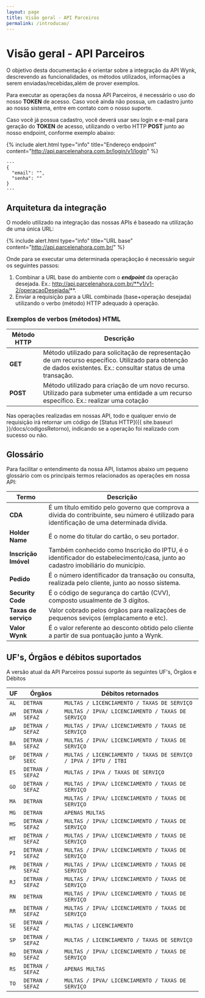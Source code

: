 ```yaml
---
layout: page
title: Visão geral - API Parceiros
permalink: /introducao/
---
```


# Visão geral - API Parceiros

O objetivo desta documentação é orientar sobre a integração da API Wynk, descrevendo as funcionalidades, os métodos utilizados, informações a serem enviadas/recebidas,além de prover exemplos.

Para executar as operações da nossa API Parceiros, é necessário o uso do nosso **TOKEN** de acesso. Caso você ainda não possua, um cadastro junto ao nosso sistema, entre em contato com o nosso suporte.

Caso você já possua cadastro, você deverá usar seu login e e-mail para geração do **TOKEN** de acesso, utilizando o verbo HTTP **POST** junto ao nosso endpoint, conforme exemplo abaixo:

{% include alert.html type="info" title="Endereço endpoint" content="http://api.parcelenahora.com.br/login/v1/login" %}

```
---
{
  "email": "",
  "senha": ""
}
---
```
## Arquitetura da integração

O modelo utilizado na integração das nossas APIs é baseado na utilização de uma única URL:

{% include alert.html type="info" title="URL base" content="http://api.parcelenahora.com.br/" %}

Onde para se executar uma determinada operaçãoção é necessário seguir os seguintes passos:

1. Combinar a URL base do ambiente com o **_endpoint_** da operação desejada. Ex.: http://api.parcelenahora.com.br/**v1/v1-2/operacaoDesejada/**.
2. Enviar a requisição para a URL combinada (base+operação desejada) utilizando o verbo (método) HTTP adequado à operação.

### Exemplos de verbos (métodos) HTML

|Método HTTP|Descrição|
|---|---|
|**GET**|Método utilizado para solicitação de representação de um recurso específico. Utilizado para obtenção de dados existentes. Ex.: consultar status de uma transação.|
|**POST**|Método utilizado para criação de um novo recurso. Utilizado para submeter uma entidade a um recurso específico. Ex.: realizar uma cotação|

Nas operações realizadas em nossas API, todo e qualquer envio de requisição irá retornar um código de [Status HTTP]({{ site.baseurl }}/docs/codigosRetorno), indicando se a operação foi realizado com sucesso ou não.

## Glossário 

Para facilitar o entendimento da nossa API, listamos abaixo um pequeno glossário com os principais termos relacionados as operações em nossa API:

|Termo|Descrição|
|---|---|
|**CDA**|É um título emitido pelo governo que comprova a dívida do contribuinte, seu número é utilizado para identificação de uma determinada dívida.|
|**Holder Name**|É o nome do titular do cartão, o seu portador.|
|**Inscrição Imóvel**|Também conhecido como Inscrição do IPTU, é o identificador do estabelecimento/casa, junto ao cadastro imobiliário do município.|
|**Pedido**|É o número identificador da transação ou consulta, realizada pelo cliente, junto ao nosso sistema.|
|**Security Code**|É o código de segurança do cartão (CVV), composto usualmente de 3 dígitos.|
|**Taxas de serviço**|Valor cobrado pelos órgãos para realizações de pequenos seviços (emplacamento e etc).|
|**Valor Wynk**|É o valor referente ao desconto obtido pelo cliente a partir de sua pontuação junto a Wynk.|

## UF's, Órgãos e débitos suportados

A versão atual da API Parceiros possui suporte ás seguintes UF's, Órgãos e Débitos

| UF      | Órgãos            | Débitos retornados                  |
|---------|-------------------|-------------------------------------|
| `AL`      | `DETRAN        `    | `MULTAS / LICENCIAMENTO / TAXAS DE SERVIÇO`                                |
| `AM`      | `DETRAN / SEFAZ`    | `MULTAS / IPVA/ LICENCIAMENTO / TAXAS DE SERVIÇO   `                           |
| `AP`      | `DETRAN / SEFAZ`    | `MULTAS / IPVA/ LICENCIAMENTO / TAXAS DE SERVIÇO`                                  |
| `BA`      | `DETRAN / SEFAZ`    | `MULTAS / IPVA/ LICENCIAMENTO / TAXAS DE SERVIÇO`                                  |
| `DF`      | `DETRAN / SEEC `    | `MULTAS / LICENCIAMENTO / TAXAS DE SERVIÇO / IPVA / IPTU / ITBI` |
| `ES`      | `DETRAN / SEFAZ`    | `MULTAS / IPVA / TAXAS DE SERVIÇO`                               |
| `GO`      | `DETRAN / SEFAZ`    | `MULTAS / IPVA/ LICENCIAMENTO / TAXAS DE SERVIÇO  `                              |
| `MA`      | `DETRAN        `    | `MULTAS / IPVA/ LICENCIAMENTO / TAXAS DE SERVIÇO`                                  |
| `MG`      | `DETRAN        `    | `APENAS MULTAS`                              |
| `MS`      | `DETRAN / SEFAZ`    | `MULTAS / IPVA/ LICENCIAMENTO / TAXAS DE SERVIÇO `                                |
| `MT`      | `DETRAN / SEFAZ`    | `MULTAS / IPVA/ LICENCIAMENTO / TAXAS DE SERVIÇO`                                  |
| `PI`      | `DETRAN / SEFAZ`    | `MULTAS / IPVA/ LICENCIAMENTO / TAXAS DE SERVIÇO `                                 |
| `PR`      | `DETRAN / SEFAZ`    | `MULTAS / IPVA/ LICENCIAMENTO / TAXAS DE SERVIÇO`                                  |
| `RJ`      | `DETRAN / SEFAZ`    | `MULTAS / IPVA/ LICENCIAMENTO / TAXAS DE SERVIÇO`                               |
| `RN`      | `DETRAN        `    | `MULTAS / IPVA/ LICENCIAMENTO / TAXAS DE SERVIÇO   `                               |
| `RR`      | `DETRAN / SEFAZ`    | `MULTAS / IPVA/ LICENCIAMENTO / TAXAS DE SERVIÇO `                                |
| `SE`      | `DETRAN / SEFAZ`    | `MULTAS / LICENCIAMENTO`                               |
| `SP`      | `DETRAN / SEFAZ`    | `MULTAS / LICENCIAMENTO / TAXAS DE SERVIÇO`                                |
| `RO`      | `DETRAN / SEFAZ`    | `MULTAS / IPVA/ LICENCIAMENTO / TAXAS DE SERVIÇO `                                 |
| `RS`      | `DETRAN / SEFAZ`    | `APENAS MULTAS `                              |
| `TO`      | `DETRAN / SEFAZ`    | `MULTAS / IPVA/ LICENCIAMENTO / TAXAS DE SERVIÇO `                                |

